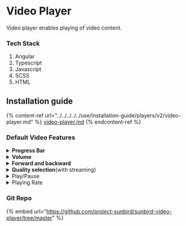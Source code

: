 # Video Player

Video player enables playing of video content.&#x20;

### Tech Stack

1. Angular
2. Typescript
3. Javascript
4. SCSS
5. HTML

## Installation guide

{% content-ref url="../../../../../use/installation-guide/players/v2/video-player.md" %}
[video-player.md](../../../../../use/installation-guide/players/v2/video-player.md)
{% endcontent-ref %}

### Default Video Features

<details>

<summary><strong>Progress Bar</strong></summary>

This feature will help us to understand how much percentage (%) of content I have watched and how much content is loaded.\
![](../../../../../.gitbook/assets/videoPlayerV2Progress.png)

</details>

<details>

<summary><strong>Volume</strong></summary>

This volume feature will be used to increase and decrease sound of the video content.\
![](../../../../../.gitbook/assets/videoPlayerV2Volume.png)\


* **Mute:** This mute feature will used to mute the sound of video.![](../../../../../.gitbook/assets/videoPlayerV2Mute.png)\

* **Unmute**\
  This unmute feature will used to unmute the sound of video.![](../../../../../.gitbook/assets/videoPlayerV2Unmute.png)\


</details>

<details>

<summary><strong>Forward and backward</strong></summary>

This forward and backward feature will help us to play video ahead and back.![](../../../../../.gitbook/assets/videoPlayerV2ForwardBackword.png)

</details>

<details>

<summary><strong>Quality selection</strong>(with streaming) </summary>

This quality selection provides  min and max content quality selection based on streaming  quality options.\
![](../../../../../.gitbook/assets/videoPlayerV2QualitySelection.png)

</details>

<details>

<summary>Play/Pause</summary>

This feature is used play and pause the content

* **Play** : This feature will help us to play content.\
  ![](../../../../../.gitbook/assets/videoPlayerV2Play.png)\


<!---->

* **Pause**: This feature will help us to pause content.\
  ![](../../../../../.gitbook/assets/videoPlayerV2Pause.png)

</details>

<details>

<summary>Playing Rate</summary>

This feature will help us play the video at different speeds.![](../../../../../.gitbook/assets/videoPlayerV2PlayingRate.png)

</details>

### Git Repo

{% embed url="https://github.com/project-sunbird/sunbird-video-player/tree/master" %}
